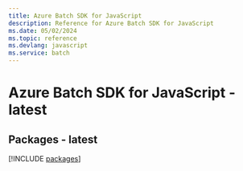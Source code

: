 ```yaml
---
title: Azure Batch SDK for JavaScript
description: Reference for Azure Batch SDK for JavaScript
ms.date: 05/02/2024
ms.topic: reference
ms.devlang: javascript
ms.service: batch
---
```

# Azure Batch SDK for JavaScript - latest
## Packages - latest
[!INCLUDE [packages](batch-index.md)]